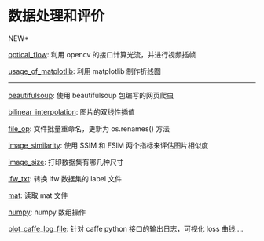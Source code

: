 # 数据处理和评价
NEW*

[optical_flow](https://github.com/zxcvb6958/data-processing-tools/tree/master/src/optical_flow): 利用 opencv 的接口计算光流，并进行视频插帧

[usage_of_matplotlib](https://github.com/zxcvb6958/data-processing-tools/tree/master/src/usage_of_matplotlib): 利用 matplotlib 制作折线图

---

[beautifulsoup](https://github.com/zxcvb6958/data-processing-tools/tree/master/src/beautifulsoup): 使用 beautifulsoup 包编写的网页爬虫

[bilinear_interpolation](https://github.com/zxcvb6958/data-processing-tools/tree/master/src/bilinear_interpolation): 图片的双线性插值

[file_op](https://github.com/zxcvb6958/data-processing-tools/tree/master/src/file_op): 文件批量重命名，更新为 os.renames() 方法

[image_similarity](https://github.com/zxcvb6958/data-processing-tools/tree/master/src/image_similarity): 使用 SSIM 和 FSIM 两个指标来评估图片相似度

[image_size](https://github.com/zxcvb6958/data-processing-tools/tree/master/src/image_size): 打印数据集有哪几种尺寸

[lfw_txt](https://github.com/zxcvb6958/data-processing-tools/tree/master/src/lfw_txt): 转换 lfw 数据集的 label 文件

[mat](https://github.com/zxcvb6958/data-processing-tools/tree/master/src/mat): 读取 mat 文件

[numpy](https://github.com/zxcvb6958/data-processing-tools/tree/master/src/numpy_array): numpy 数组操作

[plot_caffe_log_file](https://github.com/zxcvb6958/data-processing-tools/tree/master/src/plot_caffe_log_file): 针对 caffe python 接口的输出日志，可视化 loss 曲线
...
